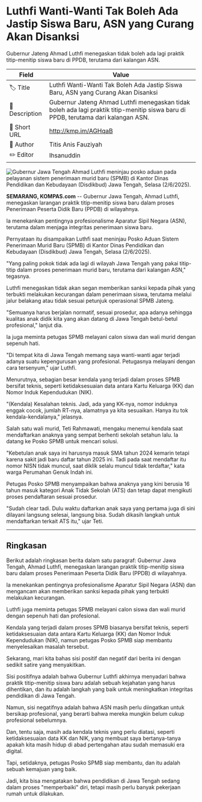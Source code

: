 # Luthfi Wanti-Wanti Tak Boleh Ada Jastip Siswa Baru, ASN yang Curang Akan Disanksi

Gubernur Jateng Ahmad Luthfi menegaskan tidak boleh ada lagi praktik titip-menitip siswa baru di PPDB, terutama dari kalangan ASN. 

| Field         | Value                                                       |
|---------------|-------------------------------------------------------------|
| 🏷️ Title       | Luthfi Wanti-Wanti Tak Boleh Ada Jastip Siswa Baru, ASN yang Curang Akan Disanksi |
| 📝 Description | Gubernur Jateng Ahmad Luthfi menegaskan tidak boleh ada lagi praktik titip-menitip siswa baru di PPDB, terutama dari kalangan ASN.  |
| 🔗 Short URL   | http://kmp.im/AGHqaB |
| 👤 Author      | Titis Anis Fauziyah |
| ✏️ Editor      | Ihsanuddin |

![Gubernur Jawa Tengah Ahmad Luthfi meninjau posko aduan pada pelayanan sistem penerimaan murid baru (SPMB) di Kantor Dinas Pendidikan dan Kebudayaan (Disdikbud) Jawa Tengah, Selasa (2/6/2025).](https://asset.kompas.com/crops/oj9DCVs2g5TpqvXt1v5L0NGimaA=/0x0:0x0/750x500/data/photo/2025/06/02/683d8b1076284.jpg)

**SEMARANG, KOMPAS.com** -- Gubernur Jawa Tengah, Ahmad Luthfi, menegaskan larangan praktik titip-menitip siswa baru dalam proses Penerimaan Peserta Didik Baru (PPDB) di wilayahnya.

Ia menekankan pentingnya profesionalisme Aparatur Sipil Negara (ASN), terutama dalam menjaga integritas penerimaan siswa baru.

Pernyataan itu disampaikan Luthfi saat meninjau Posko Aduan Sistem Penerimaan Murid Baru (SPMB) di Kantor Dinas Pendidikan dan Kebudayaan (Disdikbud) Jawa Tengah, Selasa (2/6/2025).

\"Yang paling pokok tidak ada lagi di wilayah Jawa Tengah yang pakai titip-titip dalam proses penerimaan murid baru, terutama dari kalangan ASN,\" tegasnya.

Luthfi menegaskan tidak akan segan memberikan sanksi kepada pihak yang terbukti melakukan kecurangan dalam penerimaan siswa, terutama melalui jalur belakang atau tidak sesuai petunjuk operasional SPMB Jateng.

\"Semuanya harus berjalan normatif, sesuai prosedur, apa adanya sehingga kualitas anak didik kita yang akan datang di Jawa Tengah betul-betul profesional,\" lanjut dia.

Ia juga meminta petugas SPMB melayani calon siswa dan wali murid dengan sepenuh hati.

\"Di tempat kita di Jawa Tengah memang saya wanti-wanti agar terjadi adanya suatu kepengurusan yang profesional. Petugasnya melayani dengan cara tersenyum,\" ujar Luthfi.

Menurutnya, sebagian besar kendala yang terjadi dalam proses SPMB bersifat teknis, seperti ketidaksesuaian data antara Kartu Keluarga (KK) dan Nomor Induk Kependudukan (NIK).

\"(Kendala) Kesalahan teknis. Jadi, ada yang KK-nya, nomor induknya enggak cocok, jumlah RT-nya, alamatnya ya kita sesuaikan. Hanya itu tok kendala-kendalanya,\" jelasnya.

Salah satu wali murid, Teti Rahmawati, mengaku menemui kendala saat mendaftarkan anaknya yang sempat berhenti sekolah setahun lalu. Ia datang ke Posko SPMB untuk mencari solusi.

\"Kebetulan anak saya ini harusnya masuk SMA tahun 2024 kemarin tetapi karena sakit jadi baru daftar tahun 2025 ini. Tadi pada saat mendaftar itu nomor NISN tidak muncul, saat diklik selalu muncul tidak terdaftar,\" kata warga Perumahan Genuk Indah ini.

Petugas Posko SPMB menyampaikan bahwa anaknya yang kini berusia 16 tahun masuk kategori Anak Tidak Sekolah (ATS) dan tetap dapat mengikuti proses pendaftaran sesuai prosedur.

\"Sudah clear tadi. Dulu waktu daftarkan anak saya yang pertama juga di sini dilayani langsung selesai, langsung bisa. Sudah dikasih langkah untuk mendaftarkan terkait ATS itu,\" ujar Teti.

---
## Ringkasan

Berikut adalah ringkasan berita dalam satu paragraf: Gubernur Jawa Tengah, Ahmad Luthfi, menegaskan larangan praktik titip-menitip siswa baru dalam proses Penerimaan Peserta Didik Baru (PPDB) di wilayahnya.

 Ia menekankan pentingnya profesionalisme Aparatur Sipil Negara (ASN) dan mengancam akan memberikan sanksi kepada pihak yang terbukti melakukan kecurangan.

 Luthfi juga meminta petugas SPMB melayani calon siswa dan wali murid dengan sepenuh hati dan profesional.

 Kendala yang terjadi dalam proses SPMB biasanya bersifat teknis, seperti ketidaksesuaian data antara Kartu Keluarga (KK) dan Nomor Induk Kependudukan (NIK), namun petugas Posko SPMB siap membantu menyelesaikan masalah tersebut.



Sekarang, mari kita bahas sisi positif dan negatif dari berita ini dengan sedikit satire yang menyakitkan.

 Sisi positifnya adalah bahwa Gubernur Luthfi akhirnya menyadari bahwa praktik titip-menitip siswa baru adalah sebuah kejahatan yang harus dihentikan, dan itu adalah langkah yang baik untuk meningkatkan integritas pendidikan di Jawa Tengah.

 Namun, sisi negatifnya adalah bahwa ASN masih perlu diingatkan untuk bersikap profesional, yang berarti bahwa mereka mungkin belum cukup profesional sebelumnya.

 Dan, tentu saja, masih ada kendala teknis yang perlu diatasi, seperti ketidaksesuaian data KK dan NIK, yang membuat saya bertanya-tanya apakah kita masih hidup di abad pertengahan atau sudah memasuki era digital.

 Tapi, setidaknya, petugas Posko SPMB siap membantu, dan itu adalah sebuah kemajuan yang baik.

 Jadi, kita bisa mengatakan bahwa pendidikan di Jawa Tengah sedang dalam proses "memperbaiki" diri, tetapi masih perlu banyak pekerjaan rumah untuk dilakukan.
